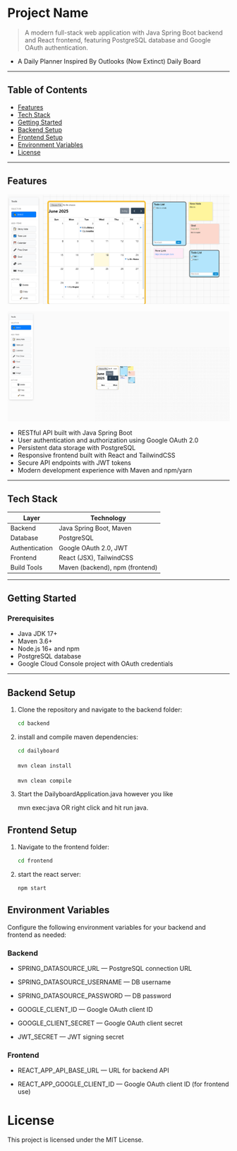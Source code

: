 # Project Name

> A modern full-stack web application with Java Spring Boot backend and React frontend, featuring PostgreSQL database and Google OAuth authentication.
- A Daily Planner Inspired By Outlooks (Now Extinct) Daily Board
---

## Table of Contents

- [Features](#features)  
- [Tech Stack](#tech-stack)  
- [Getting Started](#getting-started)  
- [Backend Setup](#backend-setup)  
- [Frontend Setup](#frontend-setup)  
- [Environment Variables](#environment-variables)  
- [License](#license)  

---

## Features

![Picture Display Of Features](Screenshots/Full%20Board%20Capture.PNG)

![Picture Display Of Features Zoomed Out](Screenshots/Infinite%20Canvas%20Example%20Capture.PNG)

- RESTful API built with Java Spring Boot  
- User authentication and authorization using Google OAuth 2.0  
- Persistent data storage with PostgreSQL  
- Responsive frontend built with React and TailwindCSS  
- Secure API endpoints with JWT tokens  
- Modern development experience with Maven and npm/yarn  

---

## Tech Stack

| Layer          | Technology                 |
| -------------- | --------------------------|
| Backend        | Java Spring Boot, Maven    |
| Database       | PostgreSQL                 |
| Authentication | Google OAuth 2.0, JWT      |
| Frontend       | React (JSX), TailwindCSS   |
| Build Tools    | Maven (backend), npm (frontend) |

---

## Getting Started

### Prerequisites

- Java JDK 17+  
- Maven 3.6+  
- Node.js 16+ and npm 
- PostgreSQL database  
- Google Cloud Console project with OAuth credentials  

---

## Backend Setup

1. Clone the repository and navigate to the backend folder:

   ```bash
   cd backend

2. install and compile maven dependencies:
    ```bash
    cd dailyboard
    
    mvn clean install

    mvn clean compile

3. Start the DailyboardApplication.java however you like

    mvn exec:java OR right click and hit run java.

## Frontend Setup

1. Navigate to the frontend folder:

   ```bash
   cd frontend

2. start the react server:
    ```bash
    npm start

## Environment Variables
Configure the following environment variables for your backend and frontend as needed:

### Backend
- SPRING_DATASOURCE_URL — PostgreSQL connection URL

- SPRING_DATASOURCE_USERNAME — DB username

- SPRING_DATASOURCE_PASSWORD — DB password

- GOOGLE_CLIENT_ID — Google OAuth client ID

- GOOGLE_CLIENT_SECRET — Google OAuth client secret

- JWT_SECRET — JWT signing secret

### Frontend
- REACT_APP_API_BASE_URL — URL for backend API

- REACT_APP_GOOGLE_CLIENT_ID — Google OAuth client ID (for frontend use)


# License
This project is licensed under the MIT License.